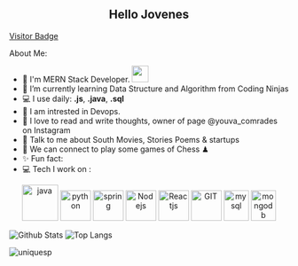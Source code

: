 <h2 align='center'> Hello Jovenes</h2>

[Visitor Badge](https://visitor-badge.laobi.icu/badge?page_id=uniquesp.uniquesp)

 About Me:
- 🏦 I'm MERN Stack Developer.
      <img src="https://media.giphy.com/media/WUlplcMpOCEmTGBtBW/giphy.gif" width="30">
- 📝 I’m currently learning Data Structure and Algorithm from Coding Ninjas
- 💻 I use daily: **.js**, **.java**, **.sql**
- 👀 I am intrested in Devops.
- 📖 I love to read and write thoughts, owner of page @youva_comrades on Instagram
- 💬 Talk to me about South Movies, Stories Poems & startups
- 👯 We can connect to play some games of Chess ♟
- ✨ Fun fact: 
- 💻 Tech I work on :

<p align="center">
      <img src="https://www.vectorlogo.zone/logos/java/java-icon.svg" alt="java" width="65" height="65"/> 
      <img src="https://www.vectorlogo.zone/logos/python/python-icon.svg" alt="python" width="55" height="55"/>
      <img src="https://www.vectorlogo.zone/logos/springio/springio-icon.svg" alt="spring" width="55" height="55"/>
      <img src="https://www.vectorlogo.zone/logos/nodejs/nodejs-icon.svg" alt="Nodejs" width="55" height="55"/>
      <img src="https://www.vectorlogo.zone/logos/reactjs/reactjs-icon.svg" alt="Reactjs" width="55" height="55"/>
      <img src="https://www.vectorlogo.zone/logos/git-scm/git-scm-icon.svg" alt="GIT" width="55" height="55"/> 
      <img src="https://www.vectorlogo.zone/logos/mysql/mysql-icon.svg" alt="mysql" width="45" height="55"/>
      <img src="https://www.vectorlogo.zone/logos/mongodb/mongodb-icon.svg" alt="mongodb" width="45" height="55"/>
</p>


![Github Stats](https://github-readme-stats.vercel.app/api?username=uniquesp&count_private=true&show_icons=true&include_all_commits=true)
![Top Langs](https://github-readme-stats.vercel.app/api/top-langs/?username=uniquesp&hide=TeX&layout=compact)
<p><img align="center" src="https://github-readme-streak-stats.herokuapp.com/?user=uniquesp&" alt="uniquesp" /></p>



<!--uniquesp/uniquesp is a ✨ special ✨ repository because its `README.md` (this file) appears on your GitHub profile.
You can click the Preview link to take a look at your changes.
--->
